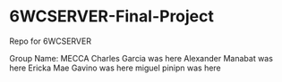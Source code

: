 # 6WCSERVER-Final-Project
Repo for 6WCSERVER

Group Name: MECCA
Charles Garcia was here
Alexander Manabat was here
Ericka Mae Gavino was here
miguel pinipn was here
